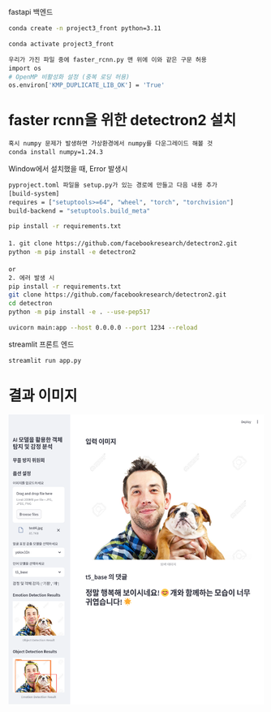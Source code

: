 fastapi 백엔드

```bash
conda create -n project3_front python=3.11
```

```bash
conda activate project3_front
```

```bash
우리가 가진 파일 중에 faster_rcnn.py 맨 위에 이와 같은 구문 허용
import os
# OpenMP 비활성화 설정 (중복 로딩 허용)
os.environ['KMP_DUPLICATE_LIB_OK'] = 'True'
```

# faster rcnn을 위한 detectron2 설치
```bash
혹시 numpy 문제가 발생하면 가상환경에서 numpy를 다운그레이드 해볼 것
conda install numpy=1.24.3 
```

Window에서 설치했을 때, Error 발생시
```bash
pyproject.toml 파일을 setup.py가 있는 경로에 만들고 다음 내용 추가
[build-system]
requires = ["setuptools>=64", "wheel", "torch", "torchvision"]
build-backend = "setuptools.build_meta"
```

```bash
pip install -r requirements.txt

1. git clone https://github.com/facebookresearch/detectron2.git
python -m pip install -e detectron2 

or 
2. 에러 발생 시
pip install -r requirements.txt
git clone https://github.com/facebookresearch/detectron2.git
cd detectron 
python -m pip install -e . --use-pep517

```

```bash
uvicorn main:app --host 0.0.0.0 --port 1234 --reload
```

streamlit 프론트 엔드
```bash
streamlit run app.py
```
# 결과 이미지
![front_image](front_image.png)